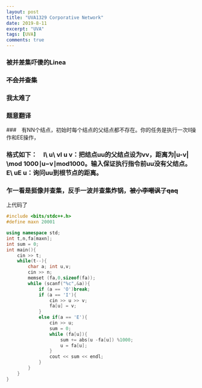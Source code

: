 ```yaml
---
layout: post
title: "UVA1329 Corporative Network"
date: 2019-8-11
excerpt: "UVA"
tags: [UVA]
comments: true
---
```


### 被并差集吓傻的Linea 

### ~~不会并查集~~

### 我太难了

### 题意翻译
###　有NN个结点，初始时每个结点的父结点都不存在。你的任务是执行一次II操作和EE操作，
### 格式如下：　I\ u\ vI u v：把结点uu的父结点设为vv，距离为|u-v| \mod 1000∣u−v∣mod1000。输入保证执行指令前uu没有父结点。E\ uE u：询问uu到根节点的距离。

### 乍一看是挺像并查集，反手一波并查集炸锅，~~被小李嘲讽了qaq~~

上代码了
```cpp
#include <bits/stdc++.h>
#define maxn 20001

using namespace std;
int t,n,fa[maxn];
int sum = 0;
int main(){
	cin >> t;
	while(t--){
		char a; int u,v;
		cin >> n;
		memset (fa,0,sizeof(fa));
		while (scanf("%c",&a)){
			if (a == 'O')break;
			if (a == 'I'){
				cin >> u >> v;
				fa[u] = v;
			}
			else if(a == 'E'){
				cin >> u;
				sum = 0;
				while (fa[u]){
					sum += abs(u -fa[u]) %1000;
					u = fa[u];
				}
				cout << sum << endl;
			}
		}
	}
}
```
